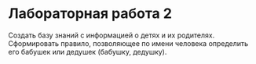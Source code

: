 # Лабораторная работа 2

Создать базу знаний с информацией о детях и их родителях. Сформировать правило, позволяющее по имени человека определить его бабушек или дедушек (бабушку, дедушку).